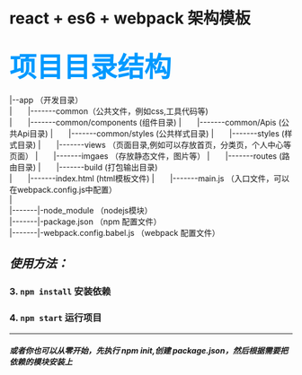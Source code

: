 # react + es6 + webpack 架构模板

<font color="#0099ff" size=12  face="微软雅黑">项目目录结构</font>
-----------------
|--app （开发目录）    
|&emsp;&emsp;|-------common（公共文件，例如css,工具代码等)  
|&emsp;&emsp;|-------common/components  (组件目录)
|&emsp;&emsp;|-------common/Apis  (公共Api目录)
|&emsp;&emsp;|-------common/styles  (公共样式目录)
|&emsp;&emsp;|-------styles  (样式目录)
|&emsp;&emsp;|-------views （页面目录,例如可以存放首页，分类页，个人中心等页面）
|&emsp;&emsp;|-------imgaes （存放静态文件，图片等）
|&emsp;&emsp;|-------routes (路由目录)
|&emsp;&emsp;|-------build (打包输出目录)  
|&emsp;&emsp;|-------index.html (html模板文件)
|&emsp;&emsp;|-------main.js （入口文件，可以在webpack.config.js中配置）  
|  
|-------|-node_module （nodejs模块）    
|-------|-package.json （npm 配置文件）   
|-------|-webpack.config.babel.js （webpack 配置文件）

_使用方法：_
-----------------

### 3. `npm install` 安装依赖
### 4. `npm start` 运行项目


-----------------------------------------

#### *或者你也可以从零开始，先执行 npm init,创建 package.json，然后根据需要把依赖的模块安装上*
